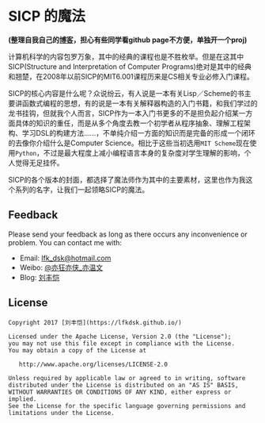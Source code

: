 # SICP 的魔法

**(整理自我自己的[博客](https://lfkdsk.github.io)，担心有些同学看github page不方便，单独开一个proj)**

计算机科学的内容包罗万象，其中的经典的课程也是不胜枚举。但是在这其中SICP(Structure and Interpretation of Computer Programs)绝对是其中的经典和翘楚，在2008年以前SICP的MIT6.001课程历来是CS相关专业必修入门课程。

SICP的核心内容是什么呢？众说纷云，有人说是一本有关Lisp／Scheme的书主要讲函数式编程的思想，有的说是一本有关解释器构造的入门书籍，和我们学过的龙书挂钩，但就我个人而言，SICP作为一本入门书更多的不是担负起介绍某一方面具体的知识的重任，而是从多个角度去教一个初学者从程序抽象、理解工程架构、学习DSL的构建方法......，不单纯介绍一方面的知识而是完备的形成一个闭环的去像你介绍什么是Computer Science。相比于这些当初选用`MIT Scheme`现在使用`Python`，不过是最大程度上减小编程语言本身的复杂度对学生理解的影响，个人觉得无足挂怀。

SICP的各个版本的封面，都选择了魔法师作为其中的主要素材，这里也作为我这个系列的名字，让我们一起领略SICP的魔法。

## Feedback    
Please send your feedback as long as there occurs any inconvenience or problem. You can contact me with:
* Email: lfk_dsk@hotmail.com  
* Weibo: [@亦狂亦侠_亦温文](http://www.weibo.com/u/2443510260)  
* Blog:  [刘丰恺](https://lfkdsk.github.io/)  

## License

    Copyright 2017 [刘丰恺](https://lfkdsk.github.io/)

    Licensed under the Apache License, Version 2.0 (the "License");
    you may not use this file except in compliance with the License.
    You may obtain a copy of the License at
    
       http://www.apache.org/licenses/LICENSE-2.0
    
    Unless required by applicable law or agreed to in writing, software
    distributed under the License is distributed on an "AS IS" BASIS,
    WITHOUT WARRANTIES OR CONDITIONS OF ANY KIND, either express or implied.
    See the License for the specific language governing permissions and
    limitations under the License.
